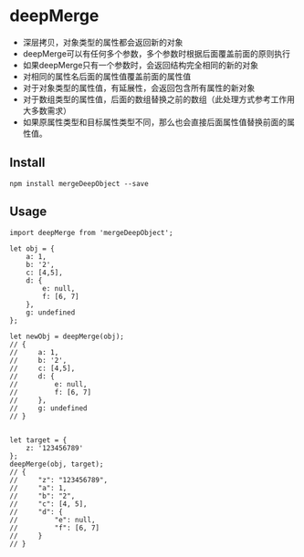 # deepMerge

* 深层拷贝，对象类型的属性都会返回新的对象
* deepMerge可以有任何多个参数，多个参数时根据后面覆盖前面的原则执行
* 如果deepMerge只有一个参数时，会返回结构完全相同的新的对象
* 对相同的属性名后面的属性值覆盖前面的属性值
* 对于对象类型的属性值，有延展性，会返回包含所有属性的新对象
* 对于数组类型的属性值，后面的数组替换之前的数组（此处理方式参考工作用大多数需求）
* 如果原属性类型和目标属性类型不同，那么也会直接后面属性值替换前面的属性值。

## Install
`npm install mergeDeepObject --save`

## Usage
```
import deepMerge from 'mergeDeepObject';

let obj = {
    a: 1,
    b: '2',
    c: [4,5],
    d: {
        e: null,
        f: [6, 7]
    },
    g: undefined
};

let newObj = deepMerge(obj);
// {
//     a: 1,
//     b: '2',
//     c: [4,5],
//     d: {
//         e: null,
//         f: [6, 7]
//     },
//     g: undefined
// }


let target = {
    z: '123456789'
};
deepMerge(obj, target);
// {
//     "z": "123456789",
//     "a": 1,
//     "b": "2",
//     "c": [4, 5],
//     "d": {
//         "e": null,
//         "f": [6, 7]
//     }
// }
```
